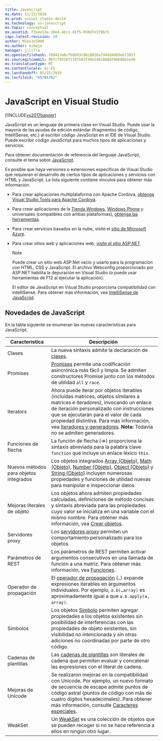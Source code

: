 ```yaml
---
title: JavaScript
ms.date: 11/15/2016
ms.prod: visual-studio-dev14
ms.technology: vs-javascript
ms.topic: conceptual
ms.assetid: f3eee13e-30e4-4bc1-81f5-058d7e379b75
caps.latest.revision: 18
author: MikeJo5000
ms.author: mikejo
manager: jillfra
ms.openlocfilehash: 700417e0cf6bb93c96c0826a7d49d4d0deb7395f
ms.sourcegitcommit: 08fc78516f1107b83f46e2401888df4868bb1e40
ms.translationtype: MT
ms.contentlocale: es-ES
ms.lasthandoff: 05/15/2019
ms.locfileid: "65705782"
---
```

# <a name="javascript-in-visual-studio"></a>JavaScript en Visual Studio
[!INCLUDE[vs2017banner](../includes/vs2017banner.md)]

JavaScript es un lenguaje de primera clase en Visual Studio. Puede usar la mayoría de las ayudas de edición estándar (fragmentos de código, IntelliSense, etc.) al escribir código JavaScript en el IDE de Visual Studio. Puede escribir código JavaScript para muchos tipos de aplicaciones y servicios.

 Para obtener documentación de referencia del lenguaje JavaScript, consulte el tema sobre [JavaScript](https://msdn.microsoft.com/library/d1et7k7c\(v=vs.94\).aspx).

 Es posible que haya versiones o extensiones específicas de Visual Studio que requieran el desarrollo de ciertos tipos de aplicaciones y servicios con HTML y JavaScript. La lista siguiente contiene vínculos para obtener más información.

- Para crear aplicaciones multiplataforma con Apache Cordova, [obtenga Visual Studio Tools para Apache Cordova](http://go.microsoft.com/fwlink/p/?LinkId=397606).

- Para crear aplicaciones de la [Tienda Windows](http://dev.windows.com/develop), [Windows Phone](http://dev.windows.com/develop) y universales (compatibles con ambas plataformas), [obtenga las herramientas](https://developer.microsoft.com/windows/downloads).

- Para crear servicios basados en la nube, visite el [sitio de Microsoft Azure](https://azure.microsoft.com/documentation/).

- Para crear sitios web y aplicaciones web, [visite el sitio ASP.NET](http://www.asp.net/get-started/websites).

  > [!NOTE]
  > Puede crear un sitio web ASP.Net vacío y usarlo para la programación con HTML, CSS y JavaScript. El archivo Webconfig proporcionado por ASP.NET habilita la depuración en Visual Studio (o puede usar herramientas de F12 al ejecutar la aplicación).

  El editor de JavaScript en Visual Studio proporciona compatibilidad con IntelliSense. Para obtener más información, vea [IntelliSense de JavaScript](../ide/javascript-intellisense.md).

## <a name="whats-new-in-javascript"></a>Novedades de JavaScript
 En la tabla siguiente se enumeran las nuevas características para JavaScript.

|Característica|Descripción|
|-------------|-----------------|
|Clases|La nueva sintaxis admite la declaración de [clases](https://developer.mozilla.org/docs/Web/JavaScript/Reference/Statements/class).|
|Promises|[Promises](https://developer.mozilla.org/docs/Web/JavaScript/Reference/Global_Objects/Promise) permite una codificación asincrónica más fácil y limpia. Se admiten constructores Promise junto con los métodos de utilidad `all` y `race`.|
|Iterators|Ahora puede iterar por objetos iterables (incluidas matrices, objetos similares a matrices e iteradores), invocando un enlace de iteración personalizado con instrucciones que se ejecutarán para el valor de cada propiedad distintiva. Para más información, vea [Iteradores y generadores](https://developer.mozilla.org/docs/Web/JavaScript/Guide/Iterators_and_Generators). **Nota:**  Todavía no se admiten generadores.|
|Funciones de flecha|La función de flecha (=>) proporciona la sintaxis abreviada para la palabra clave `function` que incluye un enlace léxico `this`.|
|Nuevos métodos para objetos integrados|Los objetos integrados [Array (Objeto)](https://developer.mozilla.org/docs/Web/JavaScript/Reference/Global_Objects/Array), [Math (Objeto)](https://developer.mozilla.org/docs/Web/JavaScript/Reference/Global_Objects/Math), [Number (Objeto)](https://developer.mozilla.org/docs/Web/JavaScript/Reference/Global_Objects/Number), [Object (Objeto)](https://developer.mozilla.org/docs/Web/JavaScript/Reference/Global_Objects/Object) y [String (Objeto)](https://developer.mozilla.org/docs/Web/JavaScript/Reference/Global_Objects/String) incluyen numerosas propiedades y funciones de utilidad nuevas para manipular e inspeccionar datos.|
|Mejoras literales de objeto|Los objetos ahora admiten propiedades calculadas, definiciones de método concisas y sintaxis abreviada para las propiedades cuyo valor se inicializa en una variable con el mismo nombre. Para obtener más información, vea [Crear objetos](https://developer.mozilla.org/docs/Web/JavaScript/Reference/Global_Objects/Object).|
|Servidores proxy|Los [servidores proxy](https://developer.mozilla.org/docs/Web/JavaScript/Reference/Global_Objects/Proxy) permiten un comportamiento personalizado para los objetos.|
|Parámetros de REST|Los parámetros de REST permiten activar argumentos consecutivos en una llamada de función a una matriz. Para obtener más información, vea [Funciones](https://developer.mozilla.org/docs/Web/JavaScript/Reference/Global_Objects/Function).|
|Operador de propagación|El [operador de propagación](https://developer.mozilla.org/docs/Web/JavaScript/Reference/Operators/Spread_operator) (`…`) expande expresiones iterables en argumentos individuales. Por ejemplo, `a.b(…array)` es aproximadamente igual a que `a.b.apply(a, array)`.|
|Símbolos|Los objetos [Símbolo](https://developer.mozilla.org/docs/Web/JavaScript/Reference/Global_Objects/Symbol) permiten agregar propiedades a los objetos existentes sin posibilidad de interferencias con las propiedades de objeto existentes, sin visibilidad no intencionada y sin otras adiciones no coordinadas por parte de otro código.|
|Cadenas de plantillas|Las [cadenas de plantillas](https://developer.mozilla.org/docs/Web/JavaScript/Reference/Template_literals) son literales de cadena que permiten evaluar y concatenar las expresiones con el literal de cadena.|
|Mejoras de Unicode|Se realizaron mejoras en la compatibilidad con Unicode. Por ejemplo, un nuevo formato de secuencia de escape admite puntos de código astral (puntos de código con más de cuatro dígitos hexadecimales). Para obtener más información, consulte [Caracteres especiales](https://developer.mozilla.org/docs/Web/JavaScript/Guide/Regular_Expressions#Types_of_special_characters).|
|WeakSet|Un [WeakSet](https://developer.mozilla.org/docs/Web/JavaScript/Reference/Global_Objects/WeakSet) es una colección de objetos que se pueden recoger si no se hace referencia a ellos en ningún otro lugar.|
